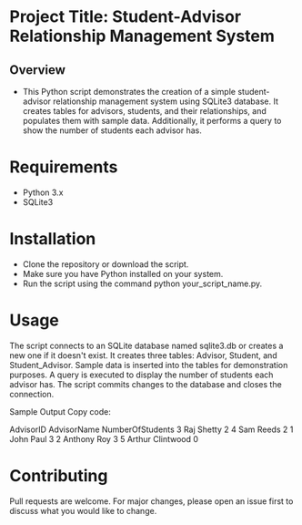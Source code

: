 # Project Title: Student-Advisor Relationship Management System
## Overview
- This Python script demonstrates the creation of a simple student-advisor relationship management system using SQLite3 database. It creates tables for advisors, students, and their relationships, and populates them with sample data. Additionally, it performs a query to show the number of students each advisor has.

# Requirements
- Python 3.x
- SQLite3

# Installation

- Clone the repository or download the script.
- Make sure you have Python installed on your system.
- Run the script using the command python your_script_name.py.

# Usage

The script connects to an SQLite database named sqlite3.db or creates a new one if it doesn't exist.
It creates three tables: Advisor, Student, and Student_Advisor.
Sample data is inserted into the tables for demonstration purposes.
A query is executed to display the number of students each advisor has.
The script commits changes to the database and closes the connection.

Sample Output
Copy code:

AdvisorID  AdvisorName  NumberOfStudents
3          Raj Shetty   2
4          Sam Reeds    2
1          John Paul    3
2          Anthony Roy  3
5          Arthur Clintwood  0

# Contributing
Pull requests are welcome. For major changes, please open an issue first to discuss what you would like to change.
